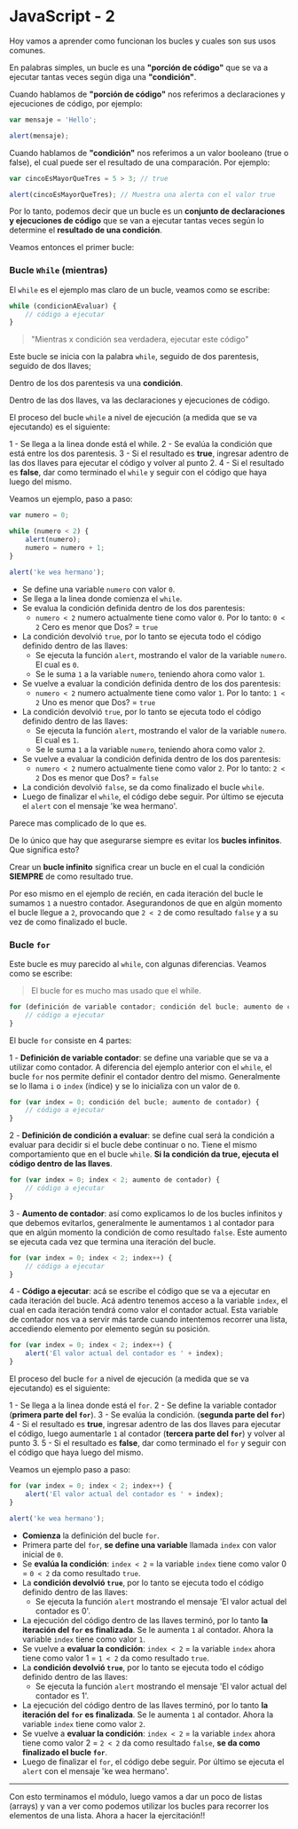 # JavaScript - 2

Hoy vamos a aprender como funcionan los bucles y cuales son sus usos comunes.

En palabras simples, un bucle es una **"porción de código"** que se va a ejecutar tantas veces según diga una **"condición"**.

Cuando hablamos de **"porción de código"** nos referimos a declaraciones y ejecuciones de código, por ejemplo:

```js
var mensaje = 'Hello';

alert(mensaje);
```

Cuando hablamos de **"condición"** nos referimos a un valor booleano (true o false), el cual puede ser el resultado de una comparación. Por ejemplo:

```js
var cincoEsMayorQueTres = 5 > 3; // true

alert(cincoEsMayorQueTres); // Muestra una alerta con el valor true
```

Por lo tanto, podemos decir que un bucle es un **conjunto de declaraciones y ejecuciones de código** que se van a ejecutar tantas veces según lo determine el **resultado de una condición**.

Veamos entonces el primer bucle:

### Bucle ``While`` (mientras)

El ``while`` es el ejemplo mas claro de un bucle, veamos como se escribe:

```js
while (condicionAEvaluar) {
    // código a ejecutar
}
```

> "Mientras x condición sea verdadera, ejecutar este código"

Este bucle se inicia con la palabra ``while``, seguido de dos parentesis, seguido de dos llaves;

Dentro de los dos parentesis va una **condición**.

Dentro de las dos llaves, va las declaraciones y ejecuciones de código.

El proceso del bucle ``while`` a nivel de ejecución (a medida que se va ejecutando) es el siguiente:

1 - Se llega a la linea donde está el while.
2 - Se evalúa la condición que está entre los dos parentesis.
3 - Si el resultado es **true**, ingresar adentro de las dos llaves para ejecutar el código y volver al punto 2.
4 - Si el resultado es **false**, dar como terminado el ``while`` y seguir con el código que haya luego del mismo.

Veamos un ejemplo, paso a paso:

```js
var numero = 0;

while (numero < 2) {
    alert(numero);
    numero = numero + 1;
}

alert('ke wea hermano');
```

- Se define una variable ``numero`` con valor ``0``.
- Se llega a la linea donde comienza el ``while``.
- Se evalua la condición definida dentro de los dos parentesis:
    - ``numero < 2`` numero actualmente tiene como valor ``0``. Por lo tanto: ``0 < 2`` Cero es menor que Dos? = ``true``
- La condición devolvió ``true``, por lo tanto se ejecuta todo el código definido dentro de las llaves:
    - Se ejecuta la función ``alert``, mostrando el valor de la variable ``numero``. El cual es ``0``.
    - Se le suma ``1`` a la variable ``numero``, teniendo ahora como valor ``1``.
- Se vuelve a evaluar la condición definida dentro de los dos parentesis:
    - ``numero < 2`` numero actualmente tiene como valor ``1``. Por lo tanto: ``1 < 2`` Uno es menor que Dos? = ``true``
- La condición devolvió ``true``, por lo tanto se ejecuta todo el código definido dentro de las llaves:
    - Se ejecuta la función ``alert``, mostrando el valor de la variable ``numero``. El cual es ``1``.
    - Se le suma ``1`` a la variable ``numero``, teniendo ahora como valor ``2``.
- Se vuelve a evaluar la condición definida dentro de los dos parentesis:
    - ``numero < 2`` numero actualmente tiene como valor ``2``. Por lo tanto: ``2 < 2`` Dos es menor que Dos? = ``false``
- La condición devolvió ``false``, se da como finalizado el bucle ``while``.
- Luego de finalizar el ``while``, el código debe seguir. Por último se ejecuta el ``alert`` con el mensaje 'ke wea hermano'.

Parece mas complicado de lo que es. 

De lo único que hay que asegurarse siempre es evitar los **bucles infinitos**. Que significa esto?

Crear un **bucle infinito** significa crear un bucle en el cual la condición **SIEMPRE** de como resultado true. 

Por eso mismo en el ejemplo de recién, en cada iteración del bucle le sumamos ``1`` a nuestro contador. Asegurandonos de que en algún momento el bucle llegue a ``2``, provocando que ``2 < 2`` de como resultado ``false`` y a su vez de como finalizado el bucle.

### Bucle ``for``

Este bucle es muy parecido al ``while``, con algunas diferencias. Veamos como se escribe:

> El bucle for es mucho mas usado que el while.

```js
for (definición de variable contador; condición del bucle; aumento de contador) {
    // código a ejecutar
}
```

El bucle ``for`` consiste en 4 partes:

1 - **Definición de variable contador**: se define una variable que se va a utilizar como contador. A diferencia del ejemplo anterior con el ``while``, el bucle ``for`` nos permite definir el contador dentro del mismo. Generalmente se lo llama ``i`` o ``index`` (índice) y se lo inicializa con un valor de ``0``.

```js
for (var index = 0; condición del bucle; aumento de contador) {
    // código a ejecutar
}
```

2 - **Definición de condición a evaluar**: se define cual será la condición a evaluar para decidir si el bucle debe continuar o no. Tiene el mismo comportamiento que en el bucle ``while``. **Si la condición da true, ejecuta el código dentro de las llaves**.

```js
for (var index = 0; index < 2; aumento de contador) {
    // código a ejecutar
}
```

3 - **Aumento de contador**: así como explicamos lo de los bucles infinitos y que debemos evitarlos, generalmente le aumentamos ``1`` al contador para que en algún momento la condición de como resultado ``false``. Este aumento se ejecuta cada vez que termina una iteración del bucle.

```js
for (var index = 0; index < 2; index++) {
    // código a ejecutar
}
```

4 - **Código a ejecutar**: acá se escribe el código que se va a ejecutar en cada iteración del bucle. Acá adentro tenemos acceso a la variable ``index``, el cual en cada iteración tendrá como valor el contador actual. Esta variable de contador nos va a servir más tarde cuando intentemos recorrer una lista, accediendo elemento por elemento según su posición.

```js
for (var index = 0; index < 2; index++) {
    alert('El valor actual del contador es ' + index);
}
```


El proceso del bucle ``for`` a nivel de ejecución (a medida que se va ejecutando) es el siguiente:

1 - Se llega a la linea donde está el ``for``.
2 - Se define la variable contador (**primera parte del ``for``**).
3 - Se evalúa la condición. (**segunda parte del ``for``**)
4 - Si el resultado es **true**, ingresar adentro de las dos llaves para ejecutar el código, luego aumentarle ``1`` al contador (**tercera parte del ``for``**) y volver al punto 3.
5 - Si el resultado es **false**, dar como terminado el ``for`` y seguir con el código que haya luego del mismo.

Veamos un ejemplo paso a paso:

```js
for (var index = 0; index < 2; index++) {
    alert('El valor actual del contador es ' + index);
}

alert('ke wea hermano');
```

- **Comienza** la definición del bucle ``for``.
- Primera parte del ``for``, **se define una variable** llamada ``index`` con valor inicial de ``0``.
- Se **evalúa la condición**: ``index < 2`` = la variable ``index`` tiene como valor 0 = ``0 < 2`` da como resultado ``true``.
- La **condición devolvió ``true``**, por lo tanto se ejecuta todo el código definido dentro de las llaves:
    - Se ejecuta la función ``alert`` mostrando el mensaje 'El valor actual del contador es 0'.
- La ejecución del código dentro de las llaves terminó, por lo tanto **la iteración del ``for`` es finalizada**. Se le aumenta ``1`` al contador. Ahora la variable ``index`` tiene como valor ``1``.
- Se vuelve a **evaluar la condición**: ``index < 2`` = la variable ``index`` ahora tiene como valor 1 = ``1 < 2`` da como resultado ``true``.
- La **condición devolvió ``true``**, por lo tanto se ejecuta todo el código definido dentro de las llaves:
    - Se ejecuta la función ``alert`` mostrando el mensaje 'El valor actual del contador es 1'.
- La ejecución del código dentro de las llaves terminó, por lo tanto **la iteración del ``for`` es finalizada**. Se le aumenta ``1`` al contador. Ahora la variable ``index`` tiene como valor ``2``.
- Se vuelve a **evaluar la condición**: ``index < 2`` = la variable ``index`` ahora tiene como valor 2 = ``2 < 2`` da como resultado ``false``, **se da como finalizado el bucle ``for``**.
- Luego de finalizar el ``for``, el código debe seguir. Por último se ejecuta el ``alert`` con el mensaje 'ke wea hermano'.

---

Con esto terminamos el módulo, luego vamos a dar un poco de listas (arrays) y van a ver como podemos utilizar los bucles para recorrer los elementos de una lista. Ahora a hacer la ejercitación!!
